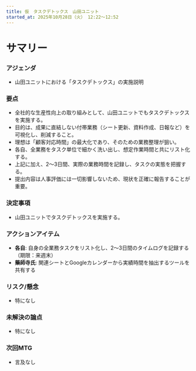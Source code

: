 ```yaml
---
title: 仮　タスクデトックス　山田ユニット
started_at: 2025年10月28日（火） 12:22〜12:52
---
```


# サマリー

### アジェンダ
- 山田ユニットにおける「タスクデトックス」の実施説明

### 要点
- 全社的な生産性向上の取り組みとして、山田ユニットでもタスクデトックスを実施する。
- 目的は、成果に直結しない付帯業務（シート更新、資料作成、日報など）を可視化し、削減すること。
- 理想は「顧客対応時間」の最大化であり、そのための業務整理が狙い。
- 各自、全業務をタスク単位で細かく洗い出し、想定作業時間と共にリスト化する。
- 上記に加え、2〜3日間、実際の業務時間を記録し、タスクの実態を把握する。
- 提出内容は人事評価には一切影響しないため、現状を正確に報告することが重要。

### 決定事項
- 山田ユニットでタスクデトックスを実施する。

### アクションアイテム
- **各自**: 自身の全業務タスクをリスト化し、2〜3日間のタイムログを記録する（期限：来週末）
- **藥師寺氏**: 関連シートとGoogleカレンダーから実績時間を抽出するツールを共有する

### リスク/懸念
- 特になし

### 未解決の論点
- 特になし

### 次回MTG
- 言及なし